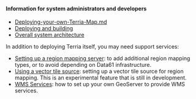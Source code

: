 #### Information for system administrators and developers


* [Deploying-your-own-Terria-Map.md](Deploying-Terria-Map.md)
* [Deploying and building](Deploying-and-building-TerriaJS.md)
* [Overall system architecture](Overall-system-architecture.md)

In addition to deploying Terria itself, you may need support services:

* [Setting up a region mapping server](Setting-up-a-region-mapping-server.md): to add additional region mapping types, or to avoid depending on Data61 infrastructure.
* [Using a vector tile source](Using-a-vector-tile-source-for-region-mapping.md): setting up a vector tile source for region mapping. This is an experimental feature that is still in development.
* [WMS Services](WMS-Services.md): how to set up your own GeoServer to provide WMS services.
